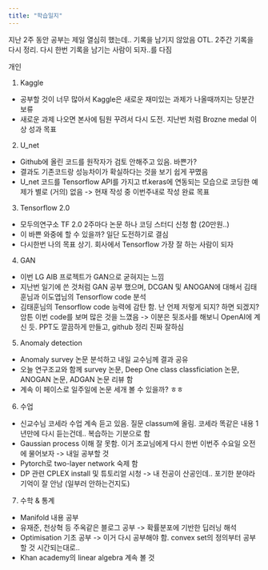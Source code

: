 ```yaml
---
title: "학습일지"
---
```

 
지난 2주 동안 공부는 제일 열심히 했는데.. 기록을 남기지 않았음 OTL. 2주간 기록을 다시 정리. 
다시 한번 기록을 남기는 사람이 되자..를 다짐

개인
1. Kaggle
 - 공부할 것이 너무 많아서 Kaggle은 새로운 재미있는 과제가 나올때까지는 당분간 보류
 - 새로운 과제 나오면 본사에 팀원 꾸려서 다시 도전. 지난번 처럼 Brozne medal 이상 성과 목표

2. U_net
 - Github에 올린 코드를 원작자가 검토 안해주고 있음. 바쁜가?
 - 결과도 기존코드랑 성능차이가 확실하다는 것을 보기 쉽게 꾸몄음 
 - U_net 코드를 Tensorflow API를 가지고 tf.keras에 연동되는 모습으로 코딩한 예제가 별로 (거의) 없음 -> 현재 작성 중 이번주내로 작성 완료 목표
  
3. Tensorflow 2.0
 - 모두의연구소 TF 2.0 2주마다 논문 하나 코딩 스터디 신청 함 (20만원..)
 - 이 바쁜 와중에 할 수 있을까? 일단 도전하기로 결심
 - 다시한번 나의 목표 상기. 회사에서 Tensorflow 가장 잘 하는 사람이 되자
 
4. GAN
 - 이번 LG AIB 프로젝트가 GAN으로 굳혀지는 느낌
 - 지난번 일기에 쓴 것처럼 GAN 공부 했으며, DCGAN 및 ANOGAN에 대해서 김태훈님과 이도엽님의 Tensorflow code 분석
 - 김태훈님의 Tensorflow code 능력에 감탄 함. 난 언제 저렇게 되지? 하면 되겠지? 암튼 이번 code를 보며 많은 것을 느꼈음
   -> 이분은 뒷조사를 해보니 OpenAI에 계신 듯. PPT도 깔끔하게 만들고, github 정리 진짜 잘하심 
 
5. Anomaly detection
 - Anomaly survey 논문 분석하고 내일 교수님께 결과 공유
 - 오늘 연구조교와 함께 survey 논문, Deep One class classficiation 논문, ANOGAN 논문, ADGAN 논문 리뷰 함
 - 계속 이 페이스로 일주일에 논문 세개 볼 수 있을까? ㅎㅎ 
 
6. 수업
 - 신교수님 코세라 수업 계속 듣고 있음. 질문 classum에 올림. 코세라 똑같은 내용 1년만에 다시 듣는건데.. 복습하는 기분으로 함
 - Gaussian process 이해 잘 못함. 이거 조교님에게 다시 한번 이번주 수요일 오전에 물어보자 -> 내일 공부할 것
 - Pytorch로 two-layer network 숙제 함
 - DP 관련 CPLEX install 및 튜토리얼 시청 -> 내 전공이 산공인데.. 포기한 분야라 기억이 잘 안남 (일부러 안하는건지도)
 
7. 수학 & 통계
 - Manifold 내용 공부
 - 유재준, 천상혁 등 주옥같은 블로그 공부 -> 확률분포에 기반한 딥러닝 해석
 - Optimisation 기초 공부 -> 이거 다시 공부해야 함. convex set의 정의부터 공부할 것 시간되는대로..
 - Khan academy의 linear algebra 계속 볼 것
